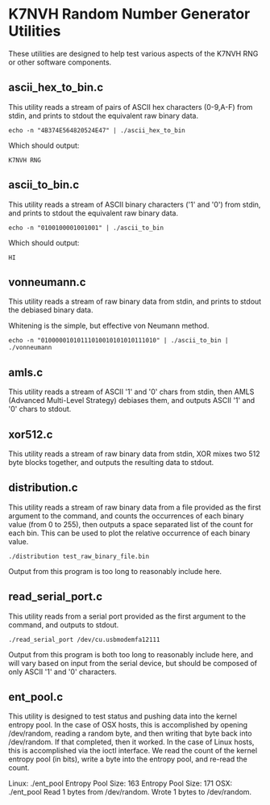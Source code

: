 K7NVH Random Number Generator Utilities
=======

These utilities are designed to help test various aspects of the K7NVH RNG or other 
software components.

ascii_hex_to_bin.c
------------------

This utility reads a stream of pairs of ASCII hex characters (0-9,A-F) from stdin, and 
prints to stdout the equivalent raw binary data.

	echo -n "4B374E564820524E47" | ./ascii_hex_to_bin

Which should output:

	K7NVH RNG

ascii_to_bin.c
--------------

This utility reads a stream of ASCII binary characters ('1' and '0') from stdin, and 
prints to stdout the equivalent raw binary data.

	echo -n "0100100001001001" | ./ascii_to_bin

Which should output:

	HI

vonneumann.c
-----------

This utility reads a stream of raw binary data from stdin, and 
prints to stdout the debiased binary data.

Whitening is the simple, but effective von Neumann method.

	echo -n "01000001010111010010101010111010" | ./ascii_to_bin | ./vonneumann

amls.c
------

This utility reads a stream of ASCII '1' and '0' chars from stdin, then
AMLS (Advanced Multi-Level Strategy) debiases them, and outputs ASCII '1' and '0' chars
to stdout.

xor512.c
--------

This utility reads a stream of raw binary data from stdin, XOR mixes 
two 512 byte blocks together, and outputs the resulting data to stdout.

distribution.c
--------------

This utility reads a stream of raw binary data from a file provided as the first argument 
to the command, and counts the occurrences of each binary value (from 0 to 255), then 
outputs a space separated list of the count for each bin. This can be used to plot the 
relative occurrence of each binary value.

	./distribution test_raw_binary_file.bin
	
Output from this program is too long to reasonably include here.

read_serial_port.c
------------------

This utility reads from a serial port provided as the first argument to the 
command, and outputs to stdout.

	./read_serial_port /dev/cu.usbmodemfa12111
	
Output from this program is both too long to reasonably include here, and will vary based 
on input from the serial device, but should be composed of only ASCII '1' and '0' 
characters.

ent_pool.c
----------

This utility is designed to test status and pushing data into the kernel entropy pool. 
In the case of OSX hosts, this is accomplished by opening /dev/random, reading a random 
byte, and then writing that byte back into /dev/random. If that completed, then it worked.
In the case of Linux hosts, this is accomplished via the ioctl interface. We read the 
count of the kernel entropy pool (in bits), write a byte into the entropy pool, and 
re-read the count.

Linux:
	./ent_pool 
	Entropy Pool Size: 163
	Entropy Pool Size: 171
OSX:
	./ent_pool 
	Read 1 bytes from /dev/random.
	Wrote 1 bytes to /dev/random.